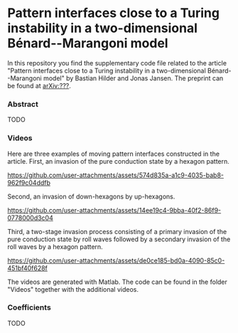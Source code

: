 # Pattern interfaces close to a Turing instability in a two-dimensional Bénard--Marangoni model

In this repository you find the supplementary code file related to the article "Pattern interfaces close to a Turing instability in a two-dimensional Bénard--Marangoni model" by Bastian Hilder and Jonas Jansen. The preprint can be found at [arXiv:???](https://arxiv.org/abs/2308.11279).

### Abstract

TODO

### Videos

Here are three examples of moving pattern interfaces constructed in the article. First, an invasion of the pure conduction state by a hexagon pattern.

https://github.com/user-attachments/assets/574d835a-a1c9-4035-bab8-962f9c04ddfb

Second, an invasion of down-hexagons by up-hexagons.

https://github.com/user-attachments/assets/14ee19c4-9bba-40f2-86f9-0778000d3c04

Third, a two-stage invasion process consisting of a primary invasion of the pure conduction state by roll waves followed by a secondary invasion of the roll waves by a hexagon pattern.

https://github.com/user-attachments/assets/de0ce185-bd0a-4090-85c0-451bf40f628f

The videos are generated with Matlab. The code can be found in the folder "Videos" together with the additional videos.

### Coefficients

TODO
